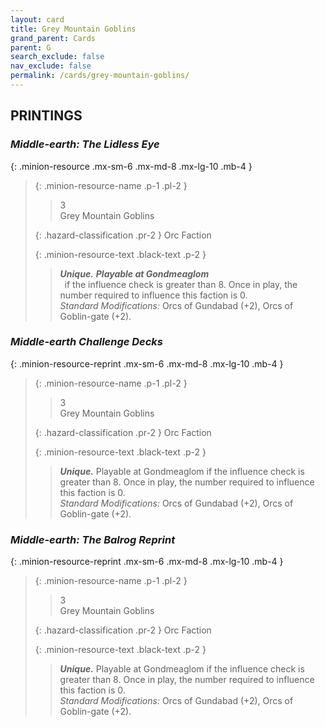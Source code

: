 ```yaml
---
layout: card
title: Grey Mountain Goblins
grand_parent: Cards
parent: G
search_exclude: false
nav_exclude: false
permalink: /cards/grey-mountain-goblins/
---
```


## PRINTINGS


### _Middle-earth: The Lidless Eye_

{: .minion-resource .mx-sm-6 .mx-md-8 .mx-lg-10 .mb-4 }
> {: .minion-resource-name .p-1 .pl-2 }
> > <div class="hazard-mp">3</div>
> > <div class="card-name">Grey Mountain Goblins</div>
>
> {: .hazard-classification .pr-2 }
> Orc Faction
>
> {: .minion-resource-text .black-text .p-2 }
> > _**Unique.**_ ***Playable at Gondmeaglom*** <br>&ensp;if the influence check is greater than 8. Once in play, the number required to influence this faction is 0. <br>_Standard Modifications:_ Orcs of Gundabad (+2), Orcs of Goblin-gate (+2). 
> 

### _Middle-earth Challenge Decks_

{: .minion-resource-reprint .mx-sm-6 .mx-md-8 .mx-lg-10 .mb-4 }
> {: .minion-resource-name .p-1 .pl-2 }
> > <div class="hazard-mp">3</div>
> > <div class="card-name">Grey Mountain Goblins</div>
>
> {: .hazard-classification .pr-2 }
> Orc Faction
>
> {: .minion-resource-text .black-text .p-2 }
> > _**Unique.**_ Playable at Gondmeaglom if the influence check is greater than 8. Once in play, the number required to influence this faction is 0. <br>_Standard Modifications:_ Orcs of Gundabad (+2), Orcs of Goblin-gate (+2). 
> 

### _Middle-earth: The Balrog Reprint_

{: .minion-resource-reprint .mx-sm-6 .mx-md-8 .mx-lg-10 .mb-4 }
> {: .minion-resource-name .p-1 .pl-2 }
> > <div class="hazard-mp">3</div>
> > <div class="card-name">Grey Mountain Goblins</div>
>
> {: .hazard-classification .pr-2 }
> Orc Faction
>
> {: .minion-resource-text .black-text .p-2 }
> > _**Unique.**_ Playable at Gondmeaglom if the influence check is greater than 8. Once in play, the number required to influence this faction is 0. <br>_Standard Modifications:_ Orcs of Gundabad (+2), Orcs of Goblin-gate (+2). 
> 
